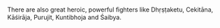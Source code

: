 There are also great heroic, powerful ﬁghters like Dhṛṣṭaketu, Cekitāna, Kāśirāja, Purujit, Kuntibhoja and Śaibya.